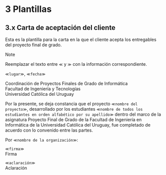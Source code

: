 # 3 Plantillas

## 3.x Carta de aceptación del cliente

Esta es la plantilla para la carta en la que el cliente acepta los entregables
del proyecto final de grado.

> [!NOTE]
> Reemplazar el texto entre `≪` y `≫` con la información correspondiente.

`≪lugar≫`, `≪fecha≫`

Coordinación de Proyectos Finales de Grado de Informática
<br/>
Facultad de Ingeniería y Tecnologías
<br/>
Universidad Católica del Uruguay

Por la presente, se deja constancia que el proyecto `≪nombre del proyecto≫`,
desarrollado por los estudiantes `≪nombre de todos los estudiantes en orden
alfabético por su apellido≫` dentro del marco de la asignatura Proyecto Final de
Grado de la Facultad de Ingeniería en Informática de la Universidad Católica del
Uruguay, fue completado de acuerdo con lo convenido entre las partes.

Por `≪nombre de la organización≫`:

`≪firma≫`
<br/>
Firma

`≪aclaración≫`
</br>
Aclaración
